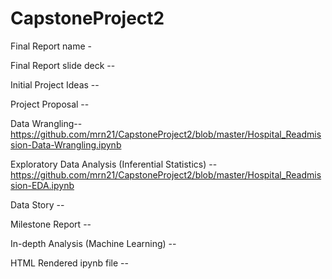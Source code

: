 # CapstoneProject2

Final Report name - 

Final Report slide deck -- 

Initial Project Ideas -- 

Project Proposal --

Data Wrangling-- https://github.com/mrn21/CapstoneProject2/blob/master/Hospital_Readmission-Data-Wrangling.ipynb

Exploratory Data Analysis (Inferential Statistics) -- https://github.com/mrn21/CapstoneProject2/blob/master/Hospital_Readmission-EDA.ipynb

Data Story -- 

Milestone Report --

In-depth Analysis (Machine Learning) -- 



HTML Rendered ipynb file -- 

